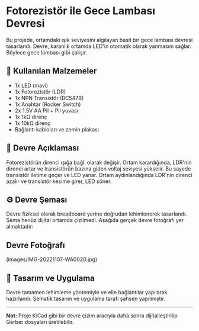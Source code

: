 
# Fotorezistör ile Gece Lambası Devresi

Bu projede, ortamdaki ışık seviyesini algılayan basit bir gece lambası devresi tasarlandı. Devre, karanlık ortamda LED'in otomatik olarak yanmasını sağlar. Böylece gece lambası gibi çalışır.

## 🧰 Kullanılan Malzemeler
- 1x LED (mavi)
- 1x Fotorezistör (LDR)
- 1x NPN Transistör (BC547B)
- 1x Anahtar (Rocker Switch)
- 2x 1.5V AA Pil + Pil yuvası
- 1x 1kΩ direnç
- 1x 10kΩ direnç
- Bağlantı kabloları ve zemin plakası

## 🔧 Devre Açıklaması

Fotorezistörün direnci ışığa bağlı olarak değişir. Ortam karardığında, LDR'nin direnci artar ve transistörün bazına giden voltaj seviyesi yükselir. Bu sayede transistör iletime geçer ve LED yanar. Ortam aydınlandığında LDR'nin direnci azalır ve transistör kesime girer, LED söner.

## ⚙️ Devre Şeması

Devre fiziksel olarak breadboard yerine doğrudan lehimlenerek tasarlandı. Şema henüz dijital ortamda çizilmedi. Aşağıda gerçek devre fotoğrafı yer almaktadır:

## Devre Fotoğrafı
(images/IMG-20221107-WA0020.jpg)


## 🧠 Tasarım ve Uygulama

Devre tamamen lehimleme yöntemiyle ve elle bağlantılar yapılarak hazırlandı. Şematik tasarım ve uygulama tarafı şahsen yapılmıştır.

---

**Not:** Proje KiCad gibi bir devre çizim aracıyla daha sonra dijitalleştirilip Gerber dosyaları üretilebilir.





